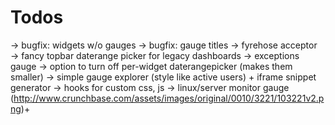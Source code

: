 Todos
=====

  → bugfix: widgets w/o gauges
  → bugfix: gauge titles
  → fyrehose acceptor
  → fancy topbar daterange picker for legacy dashboards
  → exceptions gauge
  → option to turn off per-widget daterangepicker (makes them smaller)
  → simple gauge explorer (style like active users) + iframe snippet generator
  → hooks for custom css, js
  → linux/server monitor gauge (http://www.crunchbase.com/assets/images/original/0010/3221/103221v2.png)+ 
